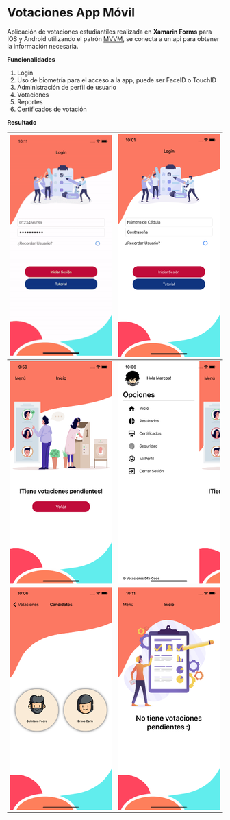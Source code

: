 # Votaciones App Móvil

Aplicación de votaciones estudiantiles realizada en **Xamarin Forms** para IOS y Android utilizando el patrón [MVVM](https://es.wikipedia.org/wiki/Modelo%E2%80%93vista%E2%80%93modelo_de_vista#:~:text=El%20patr%C3%B3n%20modelo%E2%80%93vista%E2%80%93modelo,la%20l%C3%B3gica%20de%20la%20aplicaci%C3%B3n.), se conecta a un api para obtener la información necesaria.

**Funcionalidades**

 1. Login
 2. Uso de biometría para el acceso a la app, puede ser FaceID o TouchID
 3. Administración de perfil de usuario
 4. Votaciones
 5. Reportes
 6. Certificados de votación
 
 **Resultado**

| ![Dfz-Code](https://raw.githubusercontent.com/MarkosDfz/VotacionesApp/master/resources/votacionesApp.gif) | <img src="https://raw.githubusercontent.com/MarkosDfz/VotacionesApp/master/resources/1.png" height="520"/> |
|--|--|
| <img src="https://raw.githubusercontent.com/MarkosDfz/VotacionesApp/master/resources/2.png" height="520"/> |  <img src="https://raw.githubusercontent.com/MarkosDfz/VotacionesApp/master/resources/3.png" height="520"/>|
| <img src="https://raw.githubusercontent.com/MarkosDfz/VotacionesApp/master/resources/4.png" height="520"/> |  <img src="https://raw.githubusercontent.com/MarkosDfz/VotacionesApp/master/resources/5.png" height="520"/>|
